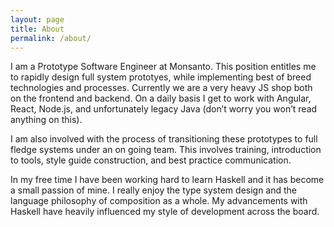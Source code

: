 ```yaml
---
layout: page
title: About
permalink: /about/
---
```


I am a Prototype Software Engineer at Monsanto. This position entitles me to rapidly design full system prototyes, while implementing best of breed technologies and processes. Currently we are a very heavy JS shop both on the frontend and backend. On a daily basis I get to work with Angular, React, Node.js, and unfortunately legacy Java (don’t worry you won’t read anything on this).

I am also involved with the process of transitioning these prototypes to full fledge systems under an on going team. This involves training, introduction to tools, style guide construction, and best practice communication.

In my free time I have been working hard to learn Haskell and it has become a small passion of mine. I really enjoy the type system design and the language philosophy of composition as a whole. My advancements with Haskell have heavily influenced my style of development across the board.

